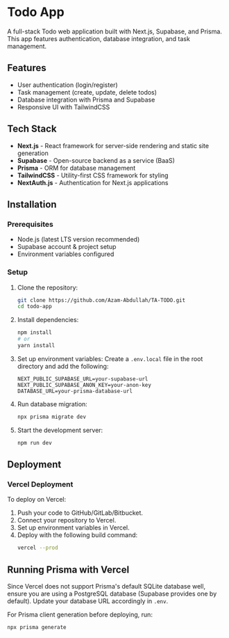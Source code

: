 # Todo App

A full-stack Todo web application built with Next.js, Supabase, and Prisma. This app features authentication, database integration, and task management.

## Features
- User authentication (login/register)
- Task management (create, update, delete todos)
- Database integration with Prisma and Supabase
- Responsive UI with TailwindCSS

## Tech Stack
- **Next.js** - React framework for server-side rendering and static site generation
- **Supabase** - Open-source backend as a service (BaaS)
- **Prisma** - ORM for database management
- **TailwindCSS** - Utility-first CSS framework for styling
- **NextAuth.js** - Authentication for Next.js applications

## Installation

### Prerequisites
- Node.js (latest LTS version recommended)
- Supabase account & project setup
- Environment variables configured

### Setup
1. Clone the repository:
   ```sh
   git clone https://github.com/Azam-Abdullah/TA-TODO.git
   cd todo-app
   ```
2. Install dependencies:
   ```sh
   npm install
   # or
   yarn install
   ```
3. Set up environment variables:
   Create a `.env.local` file in the root directory and add the following:
   ```env
   NEXT_PUBLIC_SUPABASE_URL=your-supabase-url
   NEXT_PUBLIC_SUPABASE_ANON_KEY=your-anon-key
   DATABASE_URL=your-prisma-database-url
   ```
4. Run database migration:
   ```sh
   npx prisma migrate dev
   ```
5. Start the development server:
   ```sh
   npm run dev
   ```

## Deployment
### Vercel Deployment
To deploy on Vercel:
1. Push your code to GitHub/GitLab/Bitbucket.
2. Connect your repository to Vercel.
3. Set up environment variables in Vercel.
4. Deploy with the following build command:
   ```sh
   vercel --prod
   ```

## Running Prisma with Vercel
Since Vercel does not support Prisma's default SQLite database well, ensure you are using a PostgreSQL database (Supabase provides one by default). Update your database URL accordingly in `.env`.

For Prisma client generation before deploying, run:
```sh
npx prisma generate
```